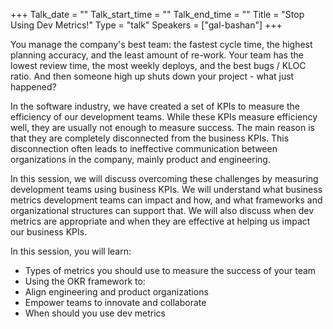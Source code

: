 +++
Talk_date = ""
Talk_start_time = ""
Talk_end_time = ""
Title = "Stop Using Dev Metrics!"
Type = "talk"
Speakers = ["gal-bashan"]
+++

You manage the company's best team: the fastest cycle time, the highest planning accuracy, and the least amount of re-work. Your team has the lowest review time, the most weekly deploys, and the best bugs / KLOC ratio. And then someone high up shuts down your project - what just happened?

In the software industry, we have created a set of KPIs to measure the efficiency of our development teams. While these KPIs measure efficiency well, they are usually not enough to measure success. The main reason is that they are completely disconnected from the business KPIs. This disconnection often leads to ineffective communication between organizations in the company, mainly product and engineering.

In this session, we will discuss overcoming these challenges by measuring development teams using business KPIs. We will understand what business metrics development teams can impact and how, and what frameworks and organizational structures can support that. We will also discuss when dev metrics are appropriate and when they are effective at helping us impact our business KPIs.

In this session, you will learn:
- Types of metrics you should use to measure the success of your team
- Using the OKR framework to:
- Align engineering and product organizations
- Empower teams to innovate and collaborate
- When should you use dev metrics
